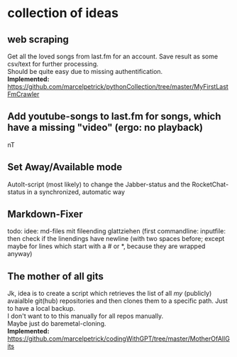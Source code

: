 # collection of ideas

## web scraping
Get all the loved songs from last.fm for an account. Save result as some csv/text for further processing.  
Should be quite easy due to missing authentification.  
**Implemented:** https://github.com/marcelpetrick/pythonCollection/tree/master/MyFirstLastFmCrawler

## Add youtube-songs to last.fm for songs, which have a missing "video" (ergo: no playback)
nT

## Set Away/Available mode
AutoIt-script (most likely) to change the Jabber-status and the RocketChat-status in a synchronized, automatic way

## Markdown-Fixer
todo: idee: md-files mit fileending glattziehen (first commandline: inputfile: then check if the linendings have newline (with two spaces before; except maybe for lines which start with a # or *, because they are wrapped anyway)  

## The mother of all gits
Jk, idea is to create a script which retrieves the list of all _my_ (publicly) avaialble git(hub) repositories and then clones them to a specific path. Just to have a local backup.  
I don't want to to this manually for all repos manually.  
Maybe just do baremetal-cloning.  
**Implemented:** https://github.com/marcelpetrick/codingWithGPT/tree/master/MotherOfAllGits

